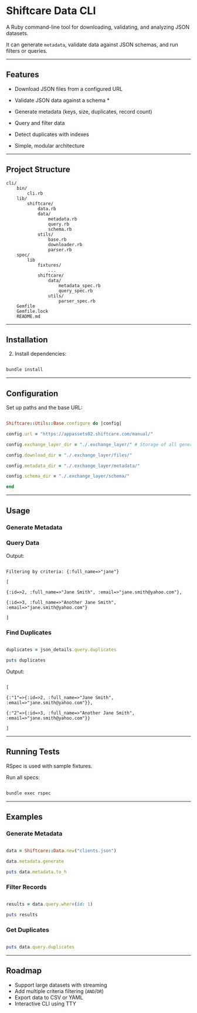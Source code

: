 # Shiftcare Data CLI

  

A Ruby command-line tool for downloading, validating, and analyzing JSON datasets.

It can generate `metadata`, validate data against JSON schemas, and run filters or queries.

---

## Features

- Download JSON files from a configured URL

- Validate JSON data against a schema *

- Generate metadata (keys, size, duplicates, record count)

- Query and filter data

- Detect duplicates with indexes

- Simple, modular architecture

---
## Project Structure
```
cli/
    bin/
        cli.rb
    lib/
        shiftcare/
            data.rb
            data/
                metadata.rb
                query.rb
                schema.rb
            utils/
                base.rb
                downloader.rb
                parser.rb
    spec/
        lib
            fixtures/
                ...
            shiftcare/
                data/
                    metadata_spec.rb
                    query_spec.rb
                utils/
                    parser_spec.rb
    Gemfile
    Gemfile.lock
    README.md

```

---
## Installation
  
2. Install dependencies:

```bash

bundle install

```

---
## Configuration

Set up paths and the base URL:

```ruby

Shiftcare::Utils::Base.configure do |config|

config.url = "https://appassets02.shiftcare.com/manual/"

config.exchange_layer_dir = "./.exchange_layer/" # Storage of all generated files

config.download_dir = "./.exchange_layer/files/"

config.metadata_dir = "./.exchange_layer/metadata/"

config.schema_dir = "./.exchange_layer/schema/"

end

```

---
## Usage
### Generate Metadata
  

### Query Data


Output:

```

Filtering by criteria: {:full_name=>"jane"}

[

{:id=>2, :full_name=>"Jane Smith", :email=>"jane.smith@yahoo.com"},

{:id=>3, :full_name=>"Another Jane Smith", :email=>"jane.smith@yahoo.com"}

]

```

### Find Duplicates

```ruby

duplicates = json_details.query.duplicates

puts duplicates

```

Output:

```

[

{:"1"=>{:id=>2, :full_name=>"Jane Smith", :email=>"jane.smith@yahoo.com"}},

{:"2"=>{:id=>3, :full_name=>"Another Jane Smith", :email=>"jane.smith@yahoo.com"}}

]

```

---
## Running Tests

RSpec is used with sample fixtures.

Run all specs:

```bash

bundle exec rspec

```

---
## Examples

### Generate Metadata

```ruby

data = Shiftcare::Data.new("clients.json")

data.metadata.generate

puts data.metadata.to_h

```
### Filter Records

```ruby

results = data.query.where(id: 1)

puts results

```

### Get Duplicates

```ruby

puts data.query.duplicates

```

---
## Roadmap

- Support large datasets with streaming
- Add multiple criteria filtering (`AND`/`OR`)
- Export data to CSV or YAML
- Interactive CLI using TTY